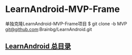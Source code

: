 # LearnAndroid-MVP-Frame

单独克隆LearnAndroid-MVP-Frame项目
$ git clone -b MVP git@github.com:Brainbg/LearnAndroid.git

## [LearnAndroid 总目录](https://github.com/Brainbg/LearnAndroid)
